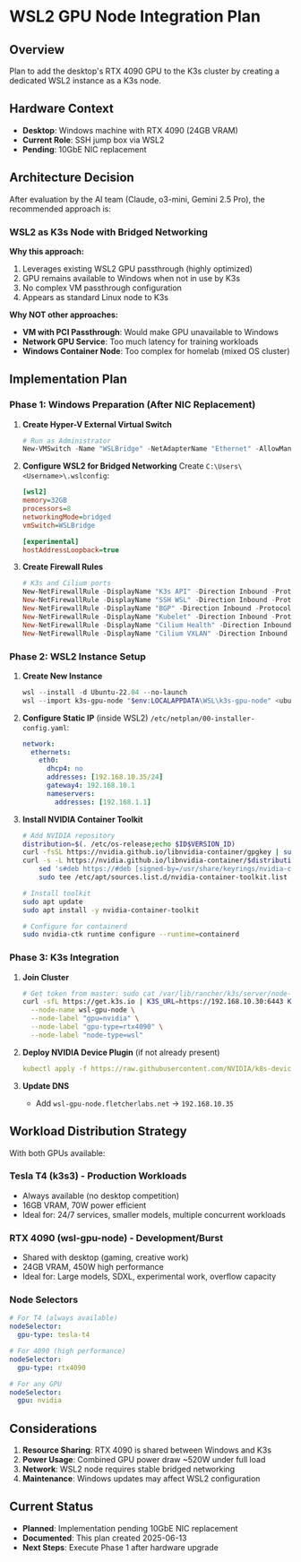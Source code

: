# WSL2 GPU Node Integration Plan

## Overview
Plan to add the desktop's RTX 4090 GPU to the K3s cluster by creating a dedicated WSL2 instance as a K3s node.

## Hardware Context
- **Desktop**: Windows machine with RTX 4090 (24GB VRAM)
- **Current Role**: SSH jump box via WSL2
- **Pending**: 10GbE NIC replacement

## Architecture Decision
After evaluation by the AI team (Claude, o3-mini, Gemini 2.5 Pro), the recommended approach is:

### WSL2 as K3s Node with Bridged Networking

**Why this approach:**
1. Leverages existing WSL2 GPU passthrough (highly optimized)
2. GPU remains available to Windows when not in use by K3s
3. No complex VM passthrough configuration
4. Appears as standard Linux node to K3s

**Why NOT other approaches:**
- **VM with PCI Passthrough**: Would make GPU unavailable to Windows
- **Network GPU Service**: Too much latency for training workloads
- **Windows Container Node**: Too complex for homelab (mixed OS cluster)

## Implementation Plan

### Phase 1: Windows Preparation (After NIC Replacement)

1. **Create Hyper-V External Virtual Switch**
   ```powershell
   # Run as Administrator
   New-VMSwitch -Name "WSLBridge" -NetAdapterName "Ethernet" -AllowManagementOS $true
   ```

2. **Configure WSL2 for Bridged Networking**
   Create `C:\Users\<Username>\.wslconfig`:
   ```ini
   [wsl2]
   memory=32GB
   processors=8
   networkingMode=bridged
   vmSwitch=WSLBridge
   
   [experimental]
   hostAddressLoopback=true
   ```

3. **Create Firewall Rules**
   ```powershell
   # K3s and Cilium ports
   New-NetFirewallRule -DisplayName "K3s API" -Direction Inbound -Protocol TCP -LocalPort 6443
   New-NetFirewallRule -DisplayName "SSH WSL" -Direction Inbound -Protocol TCP -LocalPort 22
   New-NetFirewallRule -DisplayName "BGP" -Direction Inbound -Protocol TCP -LocalPort 179
   New-NetFirewallRule -DisplayName "Kubelet" -Direction Inbound -Protocol TCP -LocalPort 10250
   New-NetFirewallRule -DisplayName "Cilium Health" -Direction Inbound -Protocol TCP -LocalPort 4240
   New-NetFirewallRule -DisplayName "Cilium VXLAN" -Direction Inbound -Protocol UDP -LocalPort 8472
   ```

### Phase 2: WSL2 Instance Setup

1. **Create New Instance**
   ```powershell
   wsl --install -d Ubuntu-22.04 --no-launch
   wsl --import k3s-gpu-node "$env:LOCALAPPDATA\WSL\k3s-gpu-node" <ubuntu-tar-path>
   ```

2. **Configure Static IP** (inside WSL2)
   `/etc/netplan/00-installer-config.yaml`:
   ```yaml
   network:
     ethernets:
       eth0:
         dhcp4: no
         addresses: [192.168.10.35/24]
         gateway4: 192.168.10.1
         nameservers:
           addresses: [192.168.1.1]
   ```

3. **Install NVIDIA Container Toolkit**
   ```bash
   # Add NVIDIA repository
   distribution=$(. /etc/os-release;echo $ID$VERSION_ID)
   curl -fsSL https://nvidia.github.io/libnvidia-container/gpgkey | sudo gpg --dearmor -o /usr/share/keyrings/nvidia-container-toolkit-keyring.gpg
   curl -s -L https://nvidia.github.io/libnvidia-container/$distribution/libnvidia-container.list | \
       sed 's#deb https://#deb [signed-by=/usr/share/keyrings/nvidia-container-toolkit-keyring.gpg] https://#g' | \
       sudo tee /etc/apt/sources.list.d/nvidia-container-toolkit.list
   
   # Install toolkit
   sudo apt update
   sudo apt install -y nvidia-container-toolkit
   
   # Configure for containerd
   sudo nvidia-ctk runtime configure --runtime=containerd
   ```

### Phase 3: K3s Integration

1. **Join Cluster**
   ```bash
   # Get token from master: sudo cat /var/lib/rancher/k3s/server/node-token
   curl -sfL https://get.k3s.io | K3S_URL=https://192.168.10.30:6443 K3S_TOKEN=<token> sh -s - agent \
     --node-name wsl-gpu-node \
     --node-label "gpu=nvidia" \
     --node-label "gpu-type=rtx4090" \
     --node-label "node-type=wsl"
   ```

2. **Deploy NVIDIA Device Plugin** (if not already present)
   ```yaml
   kubectl apply -f https://raw.githubusercontent.com/NVIDIA/k8s-device-plugin/v0.14.0/nvidia-device-plugin.yml
   ```

3. **Update DNS**
   - Add `wsl-gpu-node.fletcherlabs.net` → `192.168.10.35`

## Workload Distribution Strategy

With both GPUs available:

### Tesla T4 (k3s3) - Production Workloads
- Always available (no desktop competition)
- 16GB VRAM, 70W power efficient
- Ideal for: 24/7 services, smaller models, multiple concurrent workloads

### RTX 4090 (wsl-gpu-node) - Development/Burst
- Shared with desktop (gaming, creative work)
- 24GB VRAM, 450W high performance
- Ideal for: Large models, SDXL, experimental work, overflow capacity

### Node Selectors
```yaml
# For T4 (always available)
nodeSelector:
  gpu-type: tesla-t4

# For 4090 (high performance)
nodeSelector:
  gpu-type: rtx4090

# For any GPU
nodeSelector:
  gpu: nvidia
```

## Considerations

1. **Resource Sharing**: RTX 4090 is shared between Windows and K3s
2. **Power Usage**: Combined GPU power draw ~520W under full load
3. **Network**: WSL2 node requires stable bridged networking
4. **Maintenance**: Windows updates may affect WSL2 configuration

## Current Status
- **Planned**: Implementation pending 10GbE NIC replacement
- **Documented**: This plan created 2025-06-13
- **Next Steps**: Execute Phase 1 after hardware upgrade